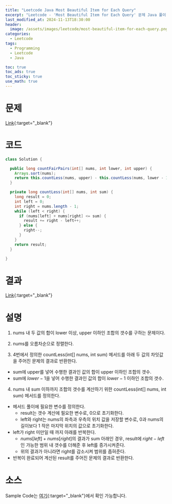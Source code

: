 ```yaml
---
title: "Leetcode Java Most Beautiful Item for Each Query"
excerpt: "Leetcode - 'Most Beautiful Item for Each Query' 문제 Java 풀이"
last_modified_at: 2024-11-13T18:30:00
header:
  image: /assets/images/leetcode/most-beautiful-item-for-each-query.png
categories:
  - Leetcode
tags:
  - Programming
  - Leetcode
  - Java

toc: true
toc_ads: true
toc_sticky: true
use_math: true
---
```

# 문제
[Link](https://leetcode.com/problems/most-beautiful-item-for-each-query/){:target="_blank"}

# 코드
```java
class Solution {

  public long countFairPairs(int[] nums, int lower, int upper) {
    Arrays.sort(nums);
    return this.countLess(nums, upper) - this.countLess(nums, lower - 1);
  }

  private long countLess(int[] nums, int sum) {
    long result = 0;
    int left = 0;
    int right = nums.length - 1;
    while (left < right) {
      if (nums[left] + nums[right] <= sum) {
        result += right - left++;
      } else {
        right--;
      }
    }
    return result;
  }

}
```

# 결과
[Link](https://leetcode.com/problems/count-the-number-of-fair-pairs/submissions/1451454361/){:target="_blank"}

# 설명
1. nums 내 두 값의 합이 lower 이상, upper 이하인 조합의 갯수를 구하는 문제이다.

2. nums를 오름차순으로 정렬한다.

3. 4번에서 정의한 countLess(int[] nums, int sum) 메서드를 아래 두 값의 차잇값을 주어진 문제의 결과로 반환한다.
- sum에 upper를 넣어 수행한 결과인 값의 합이 upper 이하인 조합의 갯수.
- sum에 $lower - 1$을 넣어 수행한 결과인 값의 합이 $lower - 1$ 이하인 조합의 갯수.

4. nums 내 sum 이하까지 조합의 갯수를 계산하기 위한 countLess(int[] nums, int sum) 메서드를 정의한다.
- 메서드 풀이에 필요한 변수를 정의한다.
  - result는 갯수 계산에 필요한 변수로, 0으로 초기화한다.
  - left와 right는 nums의 좌측과 우측의 위치 값을 저장할 변수로, 0과 nums의 길이보다 1 작은 마지막 위치의 값으로 초기화한다.
- left가 right 미만일 때 까지 아래를 반복한다.
  - $nums[left] + nums[right]$의 결과가 sum 아래인 경우, result에 $right - left$인 가능한 범위 내 갯수를 더해준 후 left를 증가시켜준다.
  - 위의 결과가 아니라면 right를 감소시켜 범위를 좁혀준다.
- 반복이 완료되어 계산된 result를 주어진 문제의 결과로 반환한다.

# 소스
Sample Code는 [여기](https://github.com/GracefulSoul/leetcode/blob/master/src/main/java/gracefulsoul/problems/CountTheNumberoOfFairPairs.java){:target="_blank"}에서 확인 가능합니다.